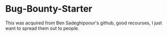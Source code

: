 # Bug-Bounty-Starter
This was acquired from Ben Sadeghipoour's github, good recourses, I just want to spread them out to people.
